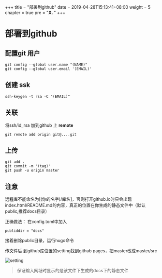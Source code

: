 +++
title = "部署到github"
date = 2019-04-28T15:13:41+08:00
weight = 5
chapter = true
pre = "<b>X. </b>"
+++


# 部署到github
## 配置git 用户
~~~
git config --global user.name "(NAME)"
git config --global user.email '(EMAIL)'
~~~

## 创建 ssk
~~~
ssh-keygen -t rsa -C "(EMAIL)"
~~~

## 关联
将ssh/id_rsa 加到github 上
**remote**
~~~
git remote add origin git@....git
~~~

## 上传
~~~
git add .
git commit -m '(tag)'
git push -u origin master
~~~
## 注意
远程库不能命名为[(你的名字)/库名]，否则打开github.io时只会出现index.html/README.md的内容，真正的位置在你生成的静态文件中（默认public,推荐docs目录）

正确做法：
在config.toml中加入
~~~
publiddir = "docs"
~~~
接着删除public目录，运行hugo命令

传文件后
到github库位置的setting找到github pages，把master改成master/src

![setting](http://pqzllubto.bkt.clouddn.com/mysite/hugo/github-page-setting.pnggithub-page-setting.png)
> 保证输入网址时显示的是该文件下生成的docs下的静态文件